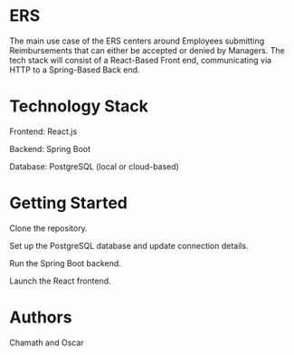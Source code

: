 # ERS
The main use case of the ERS centers around Employees submitting Reimbursements that can either be accepted or denied by Managers. The tech stack will consist of a React-Based Front end, communicating via HTTP to a Spring-Based Back end.

# Technology Stack
Frontend: React.js

Backend: Spring Boot

Database: PostgreSQL (local or cloud-based)

# Getting Started
Clone the repository.

Set up the PostgreSQL database and update connection details.

Run the Spring Boot backend.

Launch the React frontend.

# Authors
Chamath and Oscar
